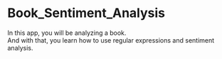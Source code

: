 ﻿# Book_Sentiment_Analysis

In this app, you will be analyzing a book. <br>
And with that, you learn how to use regular expressions and sentiment analysis.

